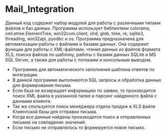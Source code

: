 # Mail_Integration

Данный код содержит набор модулей для работы с различными типами файлов и баз данных. Программа использует библиотеки colorama, xml.etree.ElementTree, win32com.client, xlrd, glob, time, re, sqlite3, threading, win32api, pyodbc и os. Программа предназначена для автоматизации работы с файлами и базами данных. Она содержит функции для работы с XML-файлами, чтения данных из файлов формата XLS, поиска файлов по шаблону, работы с базами данных SQLite и MS SQL Server, а также для работы с потоками и консольным выводом.

- Программа для автоматического заполнения шаблона ответов по интеграции.
- В данной программе выполняются SQL запросы и обработка данных для формирования письма.
- Если база не возвращает информацию по заявке, то производится поиск XML файла в указанной папке и парсинг найденного
файла с данными клиента.
- Так же спользуется поиск менеджера отдела продаж в XLS файле Клиентской базы для отправки письма.
- Когда все данные найдены производится поиск в отправленных письмах на совпадение значений.
- Если письмо не отправлялось то формируется новое письмо.
